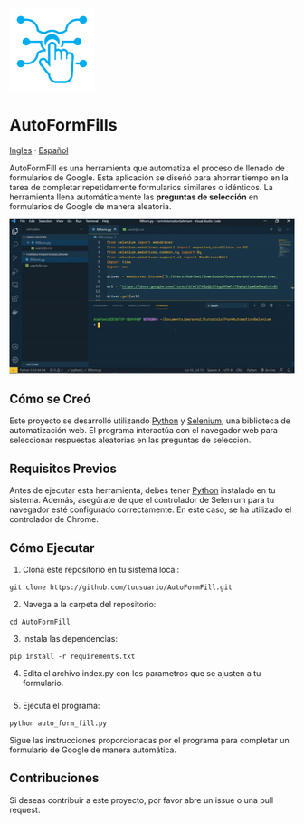 ![logo](./src/logo.png)

# AutoFormFills

[Ingles](https://translate.google.com/?hl=es&sl=es&tl=en&text=readme%20en%20ingles&op=translate) · [Español](https://translate.google.com/?hl=es&sl=es&tl=en&text=readme%20en%20ingles&op=translate)

AutoFormFill es una herramienta que automatiza el proceso de llenado de formularios de Google. Esta aplicación se diseñó para ahorrar tiempo en la tarea de completar repetidamente formularios similares o idénticos. La herramienta llena automáticamente las **preguntas de selección** en formularios de Google de manera aleatoria.

![demo](./src/demo.gif)

## Cómo se Creó

Este proyecto se desarrolló utilizando [Python](https://www.python.org/) y [Selenium](https://selenium-python.readthedocs.io/), una biblioteca de automatización web. El programa interactúa con el navegador web para seleccionar respuestas aleatorias en las preguntas de selección.

## Requisitos Previos

Antes de ejecutar esta herramienta, debes tener [Python](https://www.python.org/downloads/) instalado en tu sistema. Además, asegúrate de que el controlador de Selenium para tu navegador esté configurado correctamente. En este caso, se ha utilizado el controlador de Chrome.

## Cómo Ejecutar

1. Clona este repositorio en tu sistema local:

```
git clone https://github.com/tuusuario/AutoFormFill.git
```

2. Navega a la carpeta del repositorio:

```
cd AutoFormFill
```

3. Instala las dependencias:

```
pip install -r requirements.txt
```

4. Edita el archivo index.py con los parametros que se ajusten a tu formulario.

###

5. Ejecuta el programa:

```
python auto_form_fill.py
```

Sigue las instrucciones proporcionadas por el programa para completar un formulario de Google de manera automática.

## Contribuciones

Si deseas contribuir a este proyecto, por favor abre un issue o una pull request.
